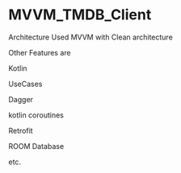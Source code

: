 # MVVM_TMDB_Client

Architecture Used
MVVM with Clean architecture

Other Features are

Kotlin

UseCases

Dagger

kotlin coroutines

Retrofit 

ROOM Database

etc.
